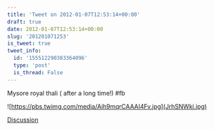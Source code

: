 ```yaml
---
title: 'Tweet on 2012-01-07T12:53:14+00:00'
draft: true
date: 2012-01-07T12:53:14+00:00
slug: '201201071253'
is_tweet: true
tweet_info:
  id: '155512290383364096'
  type: 'post'
  is_thread: False
---
```




Mysore royal thali ( after a long time!) #fb 

![https://pbs.twimg.com/media/Aih9mqrCAAAI4Fv.jpg](JrhSNWki.jpg)

[Discussion](https://x.com/sytelus/status/155512290383364096)
